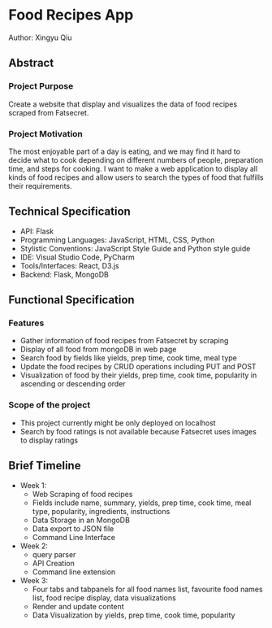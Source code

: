 # Food Recipes App
Author: Xingyu Qiu

## Abstract
### Project Purpose
Create a website that display and visualizes the data of food recipes scraped from Fatsecret.

### Project Motivation
The most enjoyable part of a day is eating, and we may find it hard to decide what to cook depending on different numbers of people, preparation time, and steps for cooking. I want to make a web application to display all kinds of food recipes and allow users to search the types of food that fulfills their requirements.

## Technical Specification
- API: Flask
- Programming Languages: JavaScript, HTML, CSS, Python
- Stylistic Conventions: JavaScript Style Guide and Python style guide
- IDE: Visual Studio Code, PyCharm
- Tools/Interfaces: React, D3.js
- Backend: Flask, MongoDB

## Functional Specification
### Features
- Gather information of food recipes from Fatsecret by scraping
- Display of all food from mongoDB in web page
- Search food by fields like yields, prep time, cook time, meal type
- Update the food recipes by CRUD operations including PUT and POST
- Visualization of food by their yields, prep time, cook time, popularity in ascending or descending order

### Scope of the project
- This project currently might be only deployed on localhost
- Search by food ratings is not available because Fatsecret uses images to display ratings

## Brief Timeline
- Week 1:
    - Web Scraping of food recipes
    - Fields include name, summary, yields, prep time, cook time, meal type, popularity, ingredients, instructions
    - Data Storage in an MongoDB
    - Data export to JSON file
    - Command Line Interface
- Week 2:
    - query parser
    - API Creation
    - Command line extension
- Week 3:
    - Four tabs and tabpanels for all food names list, favourite food names list, food recipe display, data visualizations
    - Render and update content
    - Data Visualization by yields, prep time, cook time, popularity
